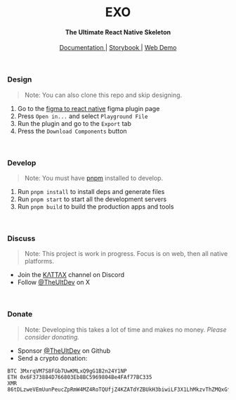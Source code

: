 <!-- Header  -->
<h1 align="center">
  EXO
</h1>
<h4 align="center">
  The Ultimate React Native Skeleton
</h6>
<p align="center">
  <a href="https://exo.ult.dev" _target="blank">
    Documentation
  </a> |
    <a href="https://exo.fig.run" _target="blank">
    Storybook
  </a> |
  <a href="https://fov.tv" _target="blank">
    Web Demo
  </a>
</p>

<br/>

### Design

> Note: You can also clone this repo and skip designing.

1. Go to the [figma to react native](https://www.figma.com/community/plugin/821138713091291738) figma plugin page
2. Press `Open in...` and select `Playground File`
3. Run the plugin and go to the `Export` tab
4. Press the `Download Components` button

<br/>

### Develop

> Note: You must have [pnpm](https://pnpm.io) installed to develop.

1. Run `pnpm install` to install deps and generate files
2. Run `pnpm start` to start all the development servers
3. Run `pnpm build` to build the production apps and tools

<br/>

### Discuss

> Note: This project is work in progress. Focus is on web, then all native platforms.

- Join the [ΚΛΤΤΛΧ](https://discord.com/invite/TzhDRyj) channel on Discord
- Follow [@TheUltDev](https://x.com/theultdev) on X

<br/>

### Donate

> Note: Developing this takes a lot of time and makes no money. *Please consider donating.*

- Sponsor [@TheUltDev](https://github.com/sponsors/TheUltDev) on Github
- Send a crypto donation:

```
BTC 3MxrqVM7S8FGb7UwKMLxQ9gG1B2n24Y1NP
ETH 0x6F373884D766803Eb8BC5969804Be4FAf77BC335
XMR 86tDLzweVEmUunPeucZpRmW4MZ4RoTQUfjZ4KZATdYZBUkH3biwiLF3X1LhMkzvThZMQxGfGZFFwxRRWA7M5sVfv7AMPjsD
```
